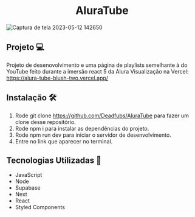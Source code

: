 <h1 align="center"> AluraTube </h1>

![Captura de tela 2023-05-12 142650](https://github.com/Deadfubs/AluraTube/assets/74834392/0181ca20-f3ca-4ed8-bb55-e1de84929735)


## Projeto 💻
Projeto de desenovolvimento e uma página de playlists semelhante à do YouTube feito durante a imersão react 5 da Alura
Visualização na Vercel: https://alura-tube-blush-two.vercel.app/

## Instalação 🛠️
1. Rode git clone https://github.com/Deadfubs/AluraTube para fazer um clone desse repositório.
2. Rode npm i para instalar as dependências do projeto.
3. Rode npm run dev para iniciar o servidor de desenvolvimento.
4. Entre no link que aparecer no terminal.

## Tecnologias Utilizadas 🚀
 - JavaScript
 - Node
 - Supabase
 - Next
 - React
 - Styled Components



